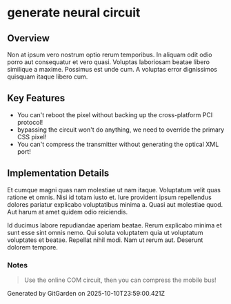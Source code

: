 # generate neural circuit

## Overview
Non at ipsum vero nostrum optio rerum temporibus. In aliquam odit odio porro aut consequatur et vero quasi. Voluptas laboriosam beatae libero similique a maxime. Possimus est unde cum. A voluptas error dignissimos quisquam itaque libero cum.

## Key Features
- You can't reboot the pixel without backing up the cross-platform PCI protocol!
- bypassing the circuit won't do anything, we need to override the primary CSS pixel!
- You can't compress the transmitter without generating the optical XML port!

## Implementation Details
Et cumque magni quas nam molestiae ut nam itaque. Voluptatum velit quas ratione et omnis. Nisi id totam iusto et. Iure provident ipsum repellendus dolores pariatur explicabo voluptatibus minima a. Quasi aut molestiae quod. Aut harum at amet quidem odio reiciendis.
 Id ducimus labore repudiandae aperiam beatae. Rerum explicabo minima et sunt esse sint omnis nemo. Qui soluta voluptatem quia ut voluptatum voluptates et beatae. Repellat nihil modi. Nam ut rerum aut. Deserunt dolorem tempore.

### Notes
> Use the online COM circuit, then you can compress the mobile bus!

Generated by GitGarden on 2025-10-10T23:59:00.421Z